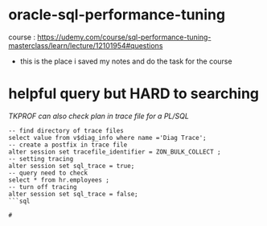 # oracle-sql-performance-tuning
course : https://udemy.com/course/sql-performance-tuning-masterclass/learn/lecture/12101954#questions
- this is the place i saved my notes and do the task for the course 

# helpful query but HARD to searching 
*TKPROF can also check plan in trace file for a PL/SQL*
```
-- find directory of trace files 
select value from v$diag_info where name ='Diag Trace';
-- create a postfix in trace file 
alter session set tracefile_identifier = ZON_BULK_COLLECT ;
-- setting tracing
alter session set sql_trace = true;
-- query need to check 
select * from hr.employees ;
-- turn off tracing 
alter session set sql_trace = false;
```sql 

# 
